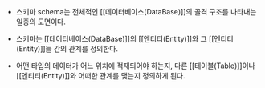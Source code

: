 - 스키마 schema는 전체적인 [[데이터베이스(DataBase)]]의 골격 구조를 나타내는 일종의 도면이다. 

- 스키마는 [[데이터베이스(DataBase)]]의 [[엔티티(Entity)]]와 그 [[엔티티(Entity)]]들 간의 관계를 정의한다.
- 어떤 타입의 데이터가 어느 위치에 적재되어야 하는지, 다른 [[테이블(Table)]]이나 [[엔티티(Entity)]]와 어떠한 관계를 맺는지 정의하게 된다.